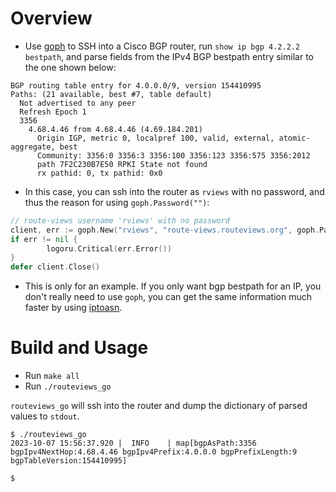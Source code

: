 

# Overview

- Use [goph](https://github.com/melbahja/goph/) to SSH into a Cisco BGP router, run `show ip bgp 4.2.2.2 bestpath`, and parse fields from the IPv4 BGP bestpath entry similar to the one shown below:

```
BGP routing table entry for 4.0.0.0/9, version 154410995
Paths: (21 available, best #7, table default)
  Not advertised to any peer
  Refresh Epoch 1
  3356
    4.68.4.46 from 4.68.4.46 (4.69.184.201)
      Origin IGP, metric 0, localpref 100, valid, external, atomic-aggregate, best
      Community: 3356:0 3356:3 3356:100 3356:123 3356:575 3356:2012
      path 7F2C230B7E50 RPKI State not found
      rx pathid: 0, tx pathid: 0x0
```

- In this case, you can ssh into the router as `rviews` with no password, and thus the reason for using `goph.Password("")`:

```go
// route-views username 'rviews' with no password
client, err := goph.New("rviews", "route-views.routeviews.org", goph.Password(""))
if err != nil {
        logoru.Critical(err.Error())
}
defer client.Close()
```

- This is only for an example.  If you only want bgp bestpath for an IP, you don't really need to use `goph`, you can get the same information much faster by using [iptoasn](https://github.com/jamesog/iptoasn/).

# Build and Usage

- Run `make all`
- Run `./routeviews_go`

`routeviews_go` will ssh into the router and dump the dictionary of parsed values to `stdout`.

```
$ ./routeviews_go
2023-10-07 15:56:37.920 |  INFO    | map[bgpAsPath:3356 bgpIpv4NextHop:4.68.4.46 bgpIpv4Prefix:4.0.0.0 bgpPrefixLength:9 bgpTableVersion:154410995]

$
```
